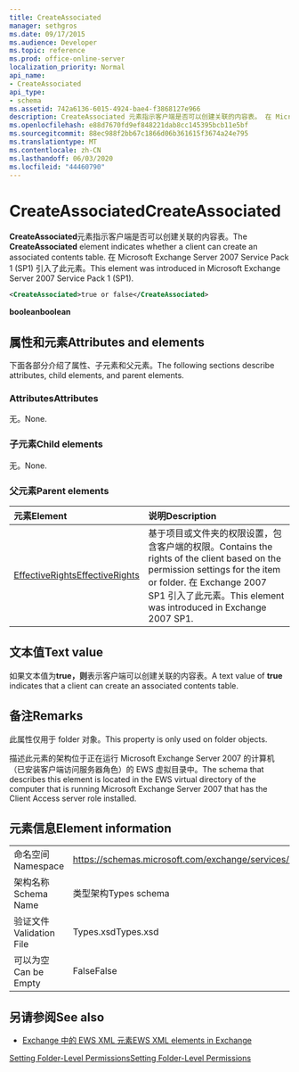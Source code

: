 ```yaml
---
title: CreateAssociated
manager: sethgros
ms.date: 09/17/2015
ms.audience: Developer
ms.topic: reference
ms.prod: office-online-server
localization_priority: Normal
api_name:
- CreateAssociated
api_type:
- schema
ms.assetid: 742a6136-6015-4924-bae4-f3868127e966
description: CreateAssociated 元素指示客户端是否可以创建关联的内容表。 在 Microsoft Exchange Server 2007 Service Pack 1 (SP1) 引入了此元素。
ms.openlocfilehash: e88d7670fd9ef848221dab8cc145395bcb11e5bf
ms.sourcegitcommit: 88ec988f2bb67c1866d06b361615f3674a24e795
ms.translationtype: MT
ms.contentlocale: zh-CN
ms.lasthandoff: 06/03/2020
ms.locfileid: "44460790"
---
```

# <a name="createassociated"></a><span data-ttu-id="ff4f6-104">CreateAssociated</span><span class="sxs-lookup"><span data-stu-id="ff4f6-104">CreateAssociated</span></span>

<span data-ttu-id="ff4f6-105">**CreateAssociated**元素指示客户端是否可以创建关联的内容表。</span><span class="sxs-lookup"><span data-stu-id="ff4f6-105">The **CreateAssociated** element indicates whether a client can create an associated contents table.</span></span> <span data-ttu-id="ff4f6-106">在 Microsoft Exchange Server 2007 Service Pack 1 (SP1) 引入了此元素。</span><span class="sxs-lookup"><span data-stu-id="ff4f6-106">This element was introduced in Microsoft Exchange Server 2007 Service Pack 1 (SP1).</span></span> 
  
```xml
<CreateAssociated>true or false</CreateAssociated>
```

 <span data-ttu-id="ff4f6-107">**boolean**</span><span class="sxs-lookup"><span data-stu-id="ff4f6-107">**boolean**</span></span>
## <a name="attributes-and-elements"></a><span data-ttu-id="ff4f6-108">属性和元素</span><span class="sxs-lookup"><span data-stu-id="ff4f6-108">Attributes and elements</span></span>

<span data-ttu-id="ff4f6-109">下面各部分介绍了属性、子元素和父元素。</span><span class="sxs-lookup"><span data-stu-id="ff4f6-109">The following sections describe attributes, child elements, and parent elements.</span></span>
  
### <a name="attributes"></a><span data-ttu-id="ff4f6-110">Attributes</span><span class="sxs-lookup"><span data-stu-id="ff4f6-110">Attributes</span></span>

<span data-ttu-id="ff4f6-111">无。</span><span class="sxs-lookup"><span data-stu-id="ff4f6-111">None.</span></span>
  
### <a name="child-elements"></a><span data-ttu-id="ff4f6-112">子元素</span><span class="sxs-lookup"><span data-stu-id="ff4f6-112">Child elements</span></span>

<span data-ttu-id="ff4f6-113">无。</span><span class="sxs-lookup"><span data-stu-id="ff4f6-113">None.</span></span>
  
### <a name="parent-elements"></a><span data-ttu-id="ff4f6-114">父元素</span><span class="sxs-lookup"><span data-stu-id="ff4f6-114">Parent elements</span></span>

|<span data-ttu-id="ff4f6-115">**元素**</span><span class="sxs-lookup"><span data-stu-id="ff4f6-115">**Element**</span></span>|<span data-ttu-id="ff4f6-116">**说明**</span><span class="sxs-lookup"><span data-stu-id="ff4f6-116">**Description**</span></span>|
|:-----|:-----|
|[<span data-ttu-id="ff4f6-117">EffectiveRights</span><span class="sxs-lookup"><span data-stu-id="ff4f6-117">EffectiveRights</span></span>](effectiverights.md) <br/> |<span data-ttu-id="ff4f6-118">基于项目或文件夹的权限设置，包含客户端的权限。</span><span class="sxs-lookup"><span data-stu-id="ff4f6-118">Contains the rights of the client based on the permission settings for the item or folder.</span></span> <span data-ttu-id="ff4f6-119">在 Exchange 2007 SP1 引入了此元素。</span><span class="sxs-lookup"><span data-stu-id="ff4f6-119">This element was introduced in Exchange 2007 SP1.</span></span>  <br/> |
   
## <a name="text-value"></a><span data-ttu-id="ff4f6-120">文本值</span><span class="sxs-lookup"><span data-stu-id="ff4f6-120">Text value</span></span>

<span data-ttu-id="ff4f6-121">如果文本值为**true，则**表示客户端可以创建关联的内容表。</span><span class="sxs-lookup"><span data-stu-id="ff4f6-121">A text value of **true** indicates that a client can create an associated contents table.</span></span> 
  
## <a name="remarks"></a><span data-ttu-id="ff4f6-122">备注</span><span class="sxs-lookup"><span data-stu-id="ff4f6-122">Remarks</span></span>

<span data-ttu-id="ff4f6-123">此属性仅用于 folder 对象。</span><span class="sxs-lookup"><span data-stu-id="ff4f6-123">This property is only used on folder objects.</span></span>
  
<span data-ttu-id="ff4f6-124">描述此元素的架构位于正在运行 Microsoft Exchange Server 2007 的计算机（已安装客户端访问服务器角色）的 EWS 虚拟目录中。</span><span class="sxs-lookup"><span data-stu-id="ff4f6-124">The schema that describes this element is located in the EWS virtual directory of the computer that is running Microsoft Exchange Server 2007 that has the Client Access server role installed.</span></span>
  
## <a name="element-information"></a><span data-ttu-id="ff4f6-125">元素信息</span><span class="sxs-lookup"><span data-stu-id="ff4f6-125">Element information</span></span>

|||
|:-----|:-----|
|<span data-ttu-id="ff4f6-126">命名空间</span><span class="sxs-lookup"><span data-stu-id="ff4f6-126">Namespace</span></span>  <br/> |https://schemas.microsoft.com/exchange/services/2006/types  <br/> |
|<span data-ttu-id="ff4f6-127">架构名称</span><span class="sxs-lookup"><span data-stu-id="ff4f6-127">Schema Name</span></span>  <br/> |<span data-ttu-id="ff4f6-128">类型架构</span><span class="sxs-lookup"><span data-stu-id="ff4f6-128">Types schema</span></span>  <br/> |
|<span data-ttu-id="ff4f6-129">验证文件</span><span class="sxs-lookup"><span data-stu-id="ff4f6-129">Validation File</span></span>  <br/> |<span data-ttu-id="ff4f6-130">Types.xsd</span><span class="sxs-lookup"><span data-stu-id="ff4f6-130">Types.xsd</span></span>  <br/> |
|<span data-ttu-id="ff4f6-131">可以为空</span><span class="sxs-lookup"><span data-stu-id="ff4f6-131">Can be Empty</span></span>  <br/> |<span data-ttu-id="ff4f6-132">False</span><span class="sxs-lookup"><span data-stu-id="ff4f6-132">False</span></span>  <br/> |
   
## <a name="see-also"></a><span data-ttu-id="ff4f6-133">另请参阅</span><span class="sxs-lookup"><span data-stu-id="ff4f6-133">See also</span></span>



- [<span data-ttu-id="ff4f6-134">Exchange 中的 EWS XML 元素</span><span class="sxs-lookup"><span data-stu-id="ff4f6-134">EWS XML elements in Exchange</span></span>](ews-xml-elements-in-exchange.md)


[<span data-ttu-id="ff4f6-135">Setting Folder-Level Permissions</span><span class="sxs-lookup"><span data-stu-id="ff4f6-135">Setting Folder-Level Permissions</span></span>](https://msdn.microsoft.com/library/c7530e86-5112-401c-b10a-9c054ae59f07%28Office.15%29.aspx)

